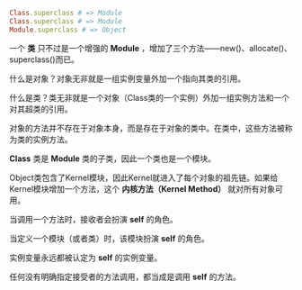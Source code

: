 ```ruby
Class.superclass # => Module
Class.superclass # => Module
Module.superclass # => Object
```
一个 **类** 只不过是一个增强的 **Module** ，增加了三个方法——new()、allocate()、superclass()而已。  

什么是对象？对象无非就是一组实例变量外加一个指向其类的引用。

什么是类？类无非就是一个对象（Class类的一个实例）外加一组实例方法和一个对其超类的引用。

对象的方法并不存在于对象本身，而是存在于对象的类中。在类中，这些方法被称为类的实例方法。

**Class** 类是 **Module** 类的子类，因此一个类也是一个模块。

Object类包含了Kernel模块，因此Kernel就进入了每个对象的祖先链。如果给Kernel模块增加一个方法，这个 **内核方法（Kernel Method）** 就对所有对象可用。

当调用一个方法时，接收者会扮演 **self** 的角色。

当定义一个模块（或者类）时，该模块扮演 **self** 的角色。

实例变量永远都被认定为 **self** 的实例变量。

任何没有明确指定接受者的方法调用，都当成是调用 **self** 的方法。


